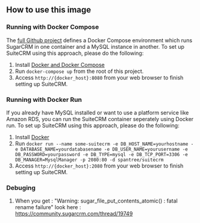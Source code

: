 ## How to use this image

### Running with Docker Compose

The [full Github project](https://github.com/Spantree/docker-suitecrm) defines a Docker Compose environment which runs SugarCRM in one container and a MySQL instance in another. To set up SuiteCRM using this approach, please do the following:

1. Install [Docker and Docker Compose](https://docs.docker.com/compose/install/)
2. Run `docker-compose up` from the root of this project.
3. Access `http://{docker_host}:8080` from your web browser to finish setting up SuiteCRM.

### Running with Docker Run

If you already have MySQL installed or want to use a platform service like Amazon RDS, you can run the SuiteCRM container seperately using Docker run. To set up SuiteCRM using this approach, please do the following:

1. Install [Docker](http://docs.docker.com/installation/)
2. Run `docker run --name some-suitecrm -e DB_HOST_NAME=yourhostname -e DATABASE_NAME=yourdatabasename -e DB_USER_NAME=yourusername -e DB_PASSWORD=yourpassword -e DB_TYPE=mysql -e DB_TCP_PORT=3306 -e DB_MANAGER=MysqlManager -p 2080:80 -d spantree/suitecrm`
3. Access `http://{docker_host}:2080` from your web browser to finish setting up SuiteCRM.

### Debuging

1. When you get : "Warning: sugar_file_put_contents_atomic() : fatal rename failure" look here : https://community.sugarcrm.com/thread/19749
